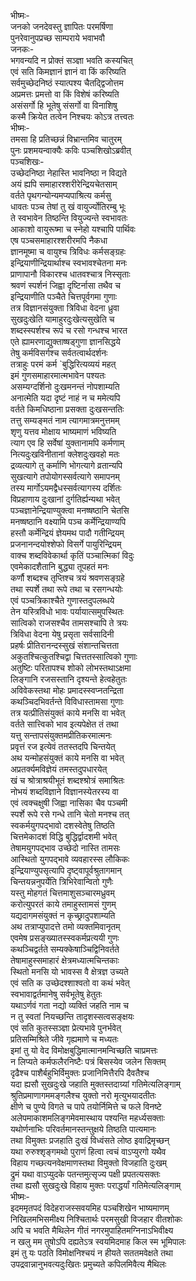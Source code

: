 भीष्मः-  
जनको जनदेवस्तु ज्ञापितः परमर्षिणा  
पुनरेवानुपप्रच्छ साम्पराये भवाभवौ  
जनकः-  
भगवन्यदि न प्रोक्तं सञ्ज्ञा भवति कस्यचित्  
एवं सति किमज्ञानं ज्ञानं वा किं करिष्यति  
सर्वमुच्छेदनिष्ठं स्यात्पश्य चैतद्द्विजोत्तम  
अप्रमत्तः प्रमत्तो वा किं विशेषं करिष्यति  
असंसर्गो हि भूतेषु संसर्गो वा विनाशिषु  
कस्मै क्रियेत तत्वेन निश्चयः कोऽत्र तत्त्वतः  
भीष्मः-   
तमसा हि प्रतिच्छन्नं विभ्रान्तमिव चातुरम्  
पुनः प्रशमयन्वाक्यैः कविः पञ्चशिखोऽब्रवीत्  
पञ्चशिखः-  
उच्छेदनिष्ठा नेहास्ति भावनिष्ठा न विद्यते  
अयं ह्यपि समाहारश्शरीरेन्द्रियचेतसाम्  
वर्तते पृथगन्योन्यमप्यपाश्रित्य कर्मसु  
धावतः पञ्च तेषां तु खं वायुर्ज्योतिरम्बु भूः  
ते स्वभावेन तिष्ठन्ति वियुज्यन्ते स्वभावतः  
आकाशो वायुरूष्मा च स्नेहो यश्चापि पार्थिवः  
एष पञ्चसमाहारश्शरीरमपि नैकधा  
ज्ञानमूष्मा च वायुश्च त्रिविधः कर्मसङ्ग्रहः  
इन्द्रियाणीन्द्रियार्थाश्च स्वभावश्चेतना मनः  
प्राणापानौ विकारश्च धातवश्चात्र निस्सृताः  
श्रवणं स्पर्शनं जिह्वा दृष्टिर्नासा तथैव च  
इन्द्रियाणीति पञ्चैते चित्तपूर्वगमा गुणाः  
तत्र विज्ञानसंयुक्ता त्रिविधा वेदना ध्रुवा  
सुखदुःखेति यामाहुरदुःखेत्यसुखेति च  
शब्दस्स्पर्शश्च रूपं च रसो गन्धश्च भारत  
एते ह्यामरणाद्युक्ताष्षड्गुणा ज्ञानसिद्धये  
तेषु कर्मविसर्गश्च सर्वतत्वार्थदर्शनः  
तत्राहुः परमं कर्म `बुद्धिरित्यव्ययं महत्  
इमं गुणसमाहारमात्मभावेन पश्यतः  
असम्यग्दर्शिनो दुःखमनन्तं नोपशाम्यति  
अनात्मेति यदा दृष्टं नाहं न च ममेत्यपि  
वर्तते किमधिष्ठाना प्रसक्ता दुःखसन्ततिः  
तत्तु सम्यङ्मतं नाम त्यागमात्रमनुत्तमम्  
शृणु यत्तव मोक्षाय भाष्यमाणं भविष्यति  
त्याग एव हि सर्वेषां युक्तानामपि कर्मणाम्  
नित्यदुःखविनीतानां क्लेशदुःखवहो मतः  
द्रव्यत्यागे तु कर्माणि भोगत्यागे व्रतान्यपि  
सुखत्यागे तपोयोगस्सर्वत्यागे समापनम्  
तस्य मार्गोऽयमद्वैधस्सर्वत्यागस्य दर्शितः  
विप्रहाणाय दुःखानां दुर्गतिर्ह्यन्यथा भवेत्  
पञ्चज्ञानेन्द्रियाण्युक्त्वा मनष्षष्ठानि चेतसि  
मनष्षष्ठानि वक्ष्यामि पञ्च कर्मेन्द्रियाण्यपि  
हस्तौ कर्मेन्द्रियं ज्ञेयमथ पादौ गतीन्द्रियम्  
प्रजनानन्दयोश्शेफो विसर्गे पायुरिन्द्रियम्  
वाक्च शब्दविवेकार्था कृतिं पञ्चात्मिकां विदुः  
एवमेकादशैतानि बुद्ध्या तूपहतं मनः  
कर्णौ शब्दश्च तृप्तिश्च त्रयं श्रवणसङ्ग्रहे  
तथा स्पर्शे तथा रूपे तथा च रसगन्धयोः  
एवं पञ्चत्रिकाश्चैते गुणास्तदुपलब्धये  
तेन यस्त्रिविधो भावः पर्यायात्समुपस्थितः  
सात्विको राजसश्चैव तामसश्चापि ते त्रयः  
त्रिविधा वेदना येषु प्रसृता सर्वसादिनी  
प्रहर्षः प्रीतिरानन्दस्सुखं संशान्तचित्तता  
अकुतश्चित्कुतश्चिद्वा चित्ततस्सात्विको गुणाः  
अतुष्टिः परितापश्च शोको लोभस्तथाऽक्षमा  
लिङ्गानि रजसस्तानि दृश्यन्ते हेत्वहेतुतः  
अविवेकस्तथा मोहः प्रमादस्स्वप्नतन्द्रिता  
कथञ्चिदभिवर्तन्ते विविधास्तामसा गुणाः  
तत्र यत्प्रीतिसंयुक्तं काये मनसि वा भवेत्  
वर्तते सात्त्विको भाव इत्यपेक्षेत तं तथा  
यत्तु सन्तापसंयुक्तमप्रीतिकरमात्मनः  
प्रवृत्तं रज इत्येवं ततस्तदपि चिन्तयेत्  
अथ यन्मोहसंयुक्तं काये मनसि वा भवेत्  
अप्रतर्क्यमविज्ञेयं तमस्तदुपधारयेत्  
खं च श्रोत्राश्रयीभूतं शब्दश्श्रोत्रं समाश्रितः  
नोभयं शब्दविज्ञाने विज्ञानस्येतरस्य वा  
एवं त्वक्चक्षुषी जिह्वा नासिका चैव पञ्चमी  
स्पर्शे रूपे रसे गन्धे तानि चेतो मनश्च तत्  
स्वकर्मयुगपद्भावो दशस्वेतेषु तिष्ठति  
चित्तमेकादशं विद्धि बुद्धिर्द्वादशमी भवेत्  
तेषामयुगपद्भाव उच्छेदो नास्ति तामसः  
आस्थितो युगपद्भावे व्यवहारस्स लौकिकः  
इन्द्रियाण्युपसृत्यापि दृष्ट्वापूर्वश्रुतागमान्  
चिन्तयन्ननुपर्येति त्रिभिरेवान्वितो गुणैः  
यस्तु मोहगतं चित्तमाशुसञ्चारमध्रुवम्  
करोत्युपरतं काये तमाहुस्तामसं गुणम्  
यद्यदागमसंयुक्तं न कृच्छ्रादुपशाम्यति  
अथ तत्राप्युपादत्ते तमो व्यक्तमिवानृतम्  
एवमेष प्रसङ्ख्यातस्स्वकर्मप्रत्ययी गुणः  
कथञ्चिद्वर्तते सम्यक्केषाञ्चिद्विनिवर्तते  
तेषामाहुस्समाहारं क्षेत्रमध्यात्मचिन्तकाः  
स्थितो मनसि यो भावस्स वै क्षेत्रज्ञ उच्यते  
एवं सति क उच्छेदश्शाश्वतो वा कथं भवेत्  
स्वभावाद्वर्तमानेषु सर्वभूतेषु हेतुतः  
यथाऽर्णवं गता नद्यो व्यक्तिं जहति नाम च  
न तु स्वतां नियच्छन्ति तादृशस्सत्वसङ्क्षयः  
एवं सति कुतस्सञ्ज्ञा प्रेत्यभावे पुनर्भवेत्  
प्रतिसम्मिश्रिते जीवे गृह्यमाणे च मध्यतः  
इमां तु यो वेद विमोक्षबुद्धिमात्मानमन्विच्छति चाप्रमत्तः  
न लिप्यते कर्मफलैरनिष्टैः पत्रं बिसस्येव जलेन सिक्तम्   
दृढैश्च पाशैर्बहुभिर्विमुक्तः प्रजानिमित्तैरपि दैवतैश्च  
यदा ह्यसौ सुखदुःखे जहाति मुक्तस्तदाग्र्यां गतिमेत्यलिङ्गाम्  
श्रुतिप्रमाणागममङ्गलैश्च युक्तो नरो मृत्युभयादतीतः  
क्षीणे च पुण्ये विगते च पापे तयोर्निमित्ते च फले विनष्टे  
अलेपमाकाशमलिङ्गमेवमास्थाय पश्यन्ति महर्ध्यसक्ताः  
यथोर्णनाभिः परिवर्तमानस्तन्तुक्षये तिष्ठति पात्यमानः  
तथा विमुक्तः प्रजहाति दुःखं विध्वंसते लोष्ठ इवाद्रिमृच्छन्  
यथा रुरुश्शृङ्गमथो पुराणं हित्वा त्वचं वाऽप्युरगो यथैव  
विहाय गच्छत्यनवेक्षमाणस्तथा विमुक्तो विजहाति दुःखम्  
द्रुमं यथा वाऽप्युदके पतन्तमुत्सृज्य पक्षी प्रपतत्यसक्तः  
तथा ह्यसौ सुखदुःखे विहाय मुक्तः पराद्धर्यां गतिमेत्यलिङ्गाम्  
भीष्मः-  
इदममृतपदं विदेहराजस्सवयमिह पञ्चशिखेन भाष्यमाणम्  
निखिलमभिसमीक्ष्य निश्चितार्थः परमसुखी विजहार वीतशोकः  
अपि च भवति मैथिलेन गीतं नगरमुपाहितमग्निनाऽभिवीक्ष्य  
न खलु मम तुषोऽपि दह्यतेऽत्र स्वयमिदमाह किल स्म भूमिपालः  
इमं तु यः पठति विमोक्षनिश्चयं न हीयते सततमवेक्षते तथा  
उपद्रवान्नानुभवत्यदुःखितः प्रमुच्यते कपिलमिवैत्य मैथिलः   
